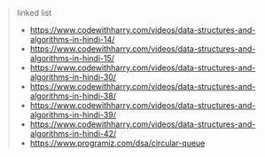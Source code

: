 > linked list
> - https://www.codewithharry.com/videos/data-structures-and-algorithms-in-hindi-14/
> - https://www.codewithharry.com/videos/data-structures-and-algorithms-in-hindi-15/
>- https://www.codewithharry.com/videos/data-structures-and-algorithms-in-hindi-30/ 
>- https://www.codewithharry.com/videos/data-structures-and-algorithms-in-hindi-38/
>- https://www.codewithharry.com/videos/data-structures-and-algorithms-in-hindi-39/
>- https://www.codewithharry.com/videos/data-structures-and-algorithms-in-hindi-42/
>- https://www.programiz.com/dsa/circular-queue